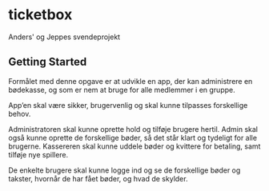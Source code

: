 # ticketbox

Anders' og Jeppes svendeprojekt

## Getting Started

Formålet med denne opgave er at udvikle en app, der kan administrere en bødekasse, og som er nem at bruge for alle medlemmer i en gruppe. 

App’en skal være sikker, brugervenlig og skal kunne tilpasses forskellige behov.

Administratoren skal kunne oprette hold og tilføje brugere hertil. Admin skal også kunne oprette de forskellige bøder, så det står klart og tydeligt for alle brugerne. 
Kassereren skal kunne uddele bøder og kvittere for betaling, samt tilføje nye spillere. 


De enkelte brugere skal kunne logge ind og se de forskellige bøder og takster, hvornår de har fået bøder, og hvad de skylder. 


